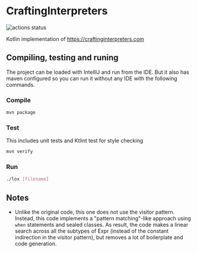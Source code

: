 # CraftingInterpreters

![actions status](https://github.com/pin3da/CraftingInterpreters/workflows/kotlin%20CI/badge.svg)

Kotlin implementation of https://craftinginterpreters.com

## Compiling, testing and runing

The project can be loaded with IntellIJ and run from the IDE. But it also has maven configured so you can run it without any IDE with the following commands.

### Compile

```bash
mvn package
```

### Test

This includes unit tests and Ktlint test for style checking

```bash
mvn verify
```

### Run 

```bash
./lox [filename]
```

## Notes

- Unlike the original code, this one does not use the visitor pattern. Instead,
this code implements a "pattern matching"-like approach using `when` statements
and sealed classes. As result, the code makes a linear search across all the
subtypes of Expr (instead of the constant indirection in the visitor pattern),
but removes a lot of boilerplate and code generation.
